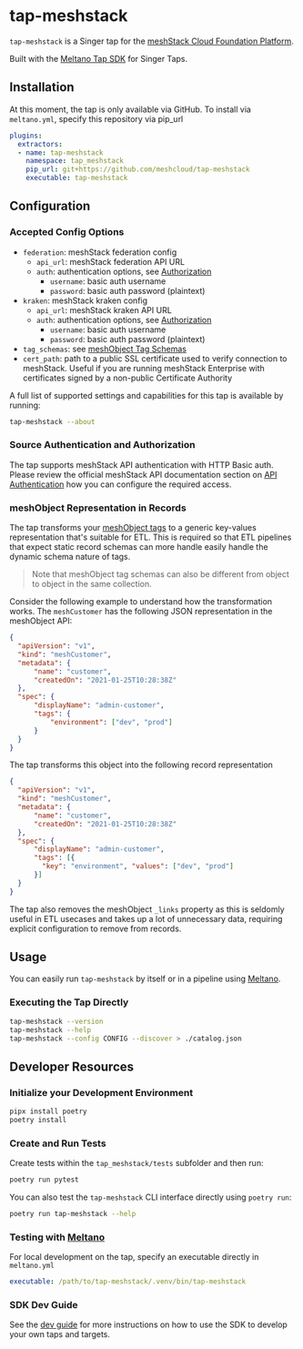 # tap-meshstack

`tap-meshstack` is a Singer tap for the [meshStack Cloud Foundation Platform](https://www.meshcloud.io/).

Built with the [Meltano Tap SDK](https://sdk.meltano.com) for Singer Taps.

## Installation

At this moment, the tap is only available via GitHub.
To install via `meltano.yml`, specify this repository via pip_url

```yaml
plugins:
  extractors:
  - name: tap-meshstack
    namespace: tap_meshstack
    pip_url: git+https://github.com/meshcloud/tap-meshstack
    executable: tap-meshstack
```

## Configuration

### Accepted Config Options

- `federation`: meshStack federation config
  - `api_url`: meshStack federation API URL
  - `auth`: authentication options, see [Authorization](#source-authentication-and-authorization)
    - `username`: basic auth username
    - `password`: basic auth password (plaintext)
- `kraken`: meshStack kraken config
  - `api_url`: meshStack kraken API URL
  - `auth`: authentication options, see [Authorization](#source-authentication-and-authorization)
    - `username`: basic auth username
    - `password`: basic auth password (plaintext)
- `tag_schemas`: see [meshObject Tag Schemas](#meshobject-tag-schemas)
- `cert_path`: path to a public SSL certificate used to verify connection to meshStack. Useful if you are running meshStack Enterprise with certificates signed by a non-public Certificate Authority

A full list of supported settings and capabilities for this tap is available by running:

```bash
tap-meshstack --about
```

### Source Authentication and Authorization

The tap supports meshStack API authentication with HTTP Basic auth. Please review the official meshStack API documentation
section on [API Authentication](https://docs.meshcloud.io/api#authentication) how you can configure the required access.

### meshObject Representation in Records

The tap transforms your [meshObject tags](https://docs.meshcloud.io/docs/meshstack.metadata-tags.html) to a generic
key-values representation that's suitable for ETL. This is required so that ETL pipelines that expect static record
schemas can more handle easily handle the dynamic schema nature of tags. 

> Note that meshObject tag schemas can also be different from object to object in the same collection.

Consider the following example to understand how the transformation works. The `meshCustomer` has the following
JSON representation in the meshObject API:

```json
{
  "apiVersion": "v1",
  "kind": "meshCustomer",
  "metadata": {
      "name": "customer",
      "createdOn": "2021-01-25T10:28:38Z"
  },
  "spec": {
      "displayName": "admin-customer",
      "tags": {
          "environment": ["dev", "prod"]
      }
  }
}
```

The tap transforms this object into the following record representation

```json
{
  "apiVersion": "v1",
  "kind": "meshCustomer",
  "metadata": {
      "name": "customer",
      "createdOn": "2021-01-25T10:28:38Z"
  },
  "spec": {
      "displayName": "admin-customer",
      "tags": [{
        "key": "environment", "values": ["dev", "prod"]
      }]
  }
}
```

The tap also removes the meshObject `_links` property as this is seldomly useful in ETL usecases and takes up a lot of 
unnecessary data, requiring explicit configuration to remove from records.

## Usage

You can easily run `tap-meshstack` by itself or in a pipeline using [Meltano](https://meltano.com/).

### Executing the Tap Directly

```bash
tap-meshstack --version
tap-meshstack --help
tap-meshstack --config CONFIG --discover > ./catalog.json
```

## Developer Resources

### Initialize your Development Environment

```bash
pipx install poetry
poetry install
```

### Create and Run Tests

Create tests within the `tap_meshstack/tests` subfolder and
  then run:

```bash
poetry run pytest
```

You can also test the `tap-meshstack` CLI interface directly using `poetry run`:

```bash
poetry run tap-meshstack --help
```

### Testing with [Meltano](https://www.meltano.com)

For local development on the tap, specify an executable directly in `meltano.yml`

```yaml
executable: /path/to/tap-meshstack/.venv/bin/tap-meshstack
```

### SDK Dev Guide

See the [dev guide](https://sdk.meltano.com/en/latest/dev_guide.html) for more instructions on how to use the SDK to 
develop your own taps and targets.
